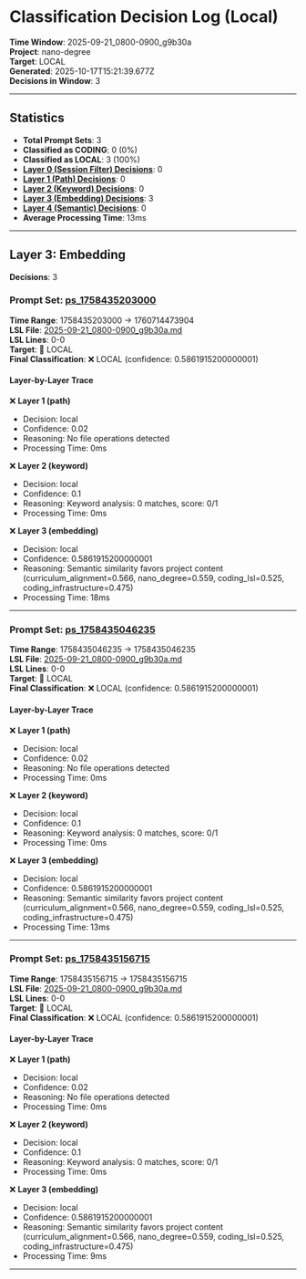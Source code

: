 # Classification Decision Log (Local)

**Time Window**: 2025-09-21_0800-0900_g9b30a<br>
**Project**: nano-degree<br>
**Target**: LOCAL<br>
**Generated**: 2025-10-17T15:21:39.677Z<br>
**Decisions in Window**: 3

---

## Statistics

- **Total Prompt Sets**: 3
- **Classified as CODING**: 0 (0%)
- **Classified as LOCAL**: 3 (100%)
- **[Layer 0 (Session Filter) Decisions](#layer-0-session-filter)**: 0
- **[Layer 1 (Path) Decisions](#layer-1-path)**: 0
- **[Layer 2 (Keyword) Decisions](#layer-2-keyword)**: 0
- **[Layer 3 (Embedding) Decisions](#layer-3-embedding)**: 3
- **[Layer 4 (Semantic) Decisions](#layer-4-semantic)**: 0
- **Average Processing Time**: 13ms

---

## Layer 3: Embedding

**Decisions**: 3

### Prompt Set: [ps_1758435203000](../../history/2025-09-21_0800-0900_g9b30a.md#ps_1758435203000)

**Time Range**: 1758435203000 → 1760714473904<br>
**LSL File**: [2025-09-21_0800-0900_g9b30a.md](../../history/2025-09-21_0800-0900_g9b30a.md#ps_1758435203000)<br>
**LSL Lines**: 0-0<br>
**Target**: 📍 LOCAL<br>
**Final Classification**: ❌ LOCAL (confidence: 0.5861915200000001)

#### Layer-by-Layer Trace

❌ **Layer 1 (path)**
- Decision: local
- Confidence: 0.02
- Reasoning: No file operations detected
- Processing Time: 0ms

❌ **Layer 2 (keyword)**
- Decision: local
- Confidence: 0.1
- Reasoning: Keyword analysis: 0 matches, score: 0/1
- Processing Time: 0ms

❌ **Layer 3 (embedding)**
- Decision: local
- Confidence: 0.5861915200000001
- Reasoning: Semantic similarity favors project content (curriculum_alignment=0.566, nano_degree=0.559, coding_lsl=0.525, coding_infrastructure=0.475)
- Processing Time: 18ms

---

### Prompt Set: [ps_1758435046235](../../history/2025-09-21_0800-0900_g9b30a.md#ps_1758435046235)

**Time Range**: 1758435046235 → 1758435046235<br>
**LSL File**: [2025-09-21_0800-0900_g9b30a.md](../../history/2025-09-21_0800-0900_g9b30a.md#ps_1758435046235)<br>
**LSL Lines**: 0-0<br>
**Target**: 📍 LOCAL<br>
**Final Classification**: ❌ LOCAL (confidence: 0.5861915200000001)

#### Layer-by-Layer Trace

❌ **Layer 1 (path)**
- Decision: local
- Confidence: 0.02
- Reasoning: No file operations detected
- Processing Time: 0ms

❌ **Layer 2 (keyword)**
- Decision: local
- Confidence: 0.1
- Reasoning: Keyword analysis: 0 matches, score: 0/1
- Processing Time: 0ms

❌ **Layer 3 (embedding)**
- Decision: local
- Confidence: 0.5861915200000001
- Reasoning: Semantic similarity favors project content (curriculum_alignment=0.566, nano_degree=0.559, coding_lsl=0.525, coding_infrastructure=0.475)
- Processing Time: 13ms

---

### Prompt Set: [ps_1758435156715](../../history/2025-09-21_0800-0900_g9b30a.md#ps_1758435156715)

**Time Range**: 1758435156715 → 1758435156715<br>
**LSL File**: [2025-09-21_0800-0900_g9b30a.md](../../history/2025-09-21_0800-0900_g9b30a.md#ps_1758435156715)<br>
**LSL Lines**: 0-0<br>
**Target**: 📍 LOCAL<br>
**Final Classification**: ❌ LOCAL (confidence: 0.5861915200000001)

#### Layer-by-Layer Trace

❌ **Layer 1 (path)**
- Decision: local
- Confidence: 0.02
- Reasoning: No file operations detected
- Processing Time: 0ms

❌ **Layer 2 (keyword)**
- Decision: local
- Confidence: 0.1
- Reasoning: Keyword analysis: 0 matches, score: 0/1
- Processing Time: 0ms

❌ **Layer 3 (embedding)**
- Decision: local
- Confidence: 0.5861915200000001
- Reasoning: Semantic similarity favors project content (curriculum_alignment=0.566, nano_degree=0.559, coding_lsl=0.525, coding_infrastructure=0.475)
- Processing Time: 9ms

---

